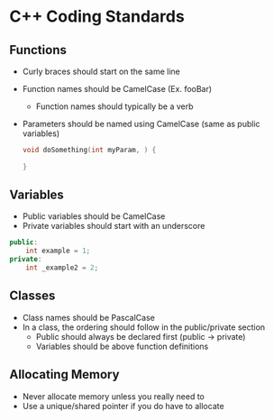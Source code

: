 # C++ Coding Standards

## Functions

- Curly braces should start on the same line

- Function names should be CamelCase (Ex. fooBar)

  - Function names should typically be a verb

- Parameters should be named using CamelCase (same as public variables)

  ```cpp
  void doSomething(int myParam, ) {
      
  }
  ```

  

## Variables

- Public variables should be CamelCase
- Private variables should start with an underscore

```cpp
public:
	int example = 1;
private:
	int _example2 = 2;
```



## Classes

- Class names should be PascalCase
- In a class, the ordering should follow in the public/private section
  - Public should always be declared first (public -> private)
  - Variables should be above function definitions



## Allocating Memory

- Never allocate memory unless you really need to
- Use a unique/shared pointer if you do have to allocate





